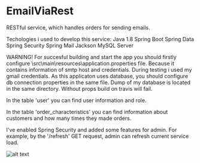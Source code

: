 # EmailViaRest
RESTful service, which handles orders for sending emails.

Techologies i used to develop this service:
Java 1.8
Spring Boot
Spring Data
Spring Security
Spring Mail
Jackson
MySQL Server

WARNING! For succesful building and start the app you should firstly
configure \src\main\resources\application.properties file. Because it contains
information of smtp host and credentials. During testing i used my gmail credentials.
As this applicaton uses database, you should configure db connection properties in
the same file. Dump of my database is located in the same directory.
Without props build on travis will fail.

In the table 'user' you can find user information and role.

In the table 'order_characteristics' you can find information about customers
and how many times they made orders.

I've enabled Spring Security and added some features for admin.
For example, by the '/refresh' GET request, admin can refresh current
service load.

![alt text](https://travis-ci.org/alexshebanov/EmailViaRest.svg?branch=master)
